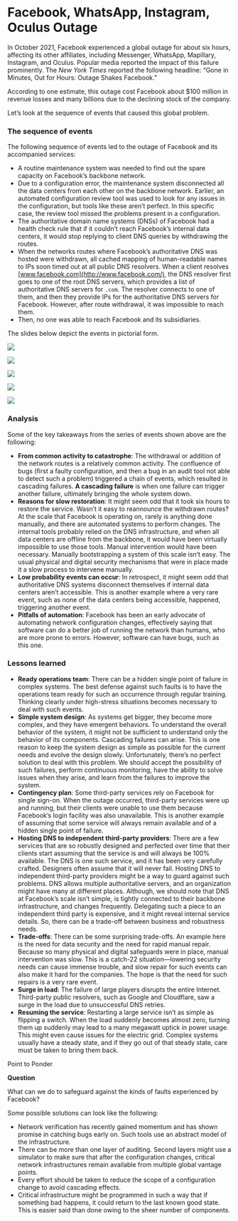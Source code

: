 # Facebook, WhatsApp, Instagram, Oculus Outage

In October 2021, Facebook experienced a global outage for about six hours, affecting its other affiliates, including Messenger, WhatsApp, Mapillary, Instagram, and Oculus. Popular media reported the impact of this failure prominently. The _New York Times_ reported the following headline: “Gone in Minutes, Out for Hours: Outage Shakes Facebook.”

According to one estimate, this outage cost Facebook about $100 million in revenue losses and many billions due to the declining stock of the company.

Let’s look at the sequence of events that caused this global problem.

### The sequence of events <a href="#the-sequence-of-events-0" id="the-sequence-of-events-0"></a>

The following sequence of events led to the outage of Facebook and its accompanied services:

* A routine maintenance system was needed to find out the spare capacity on Facebook’s backbone network.
* Due to a configuration error, the maintenance system disconnected all the data centers from each other on the backbone network. Earlier, an automated configuration review tool was used to look for any issues in the configuration, but tools like these aren’t perfect. In this specific case, the review tool missed the problems present in a configuration.
* The authoritative domain name systems (DNSs) of Facebook had a health check rule that if it couldn’t reach Facebook’s internal data centers, it would stop replying to client DNS queries by withdrawing the routes.
* When the networks routes where Facebook’s authoritative DNS was hosted were withdrawn, all cached mapping of human-readable names to IPs soon timed out at all public DNS resolvers. When a client resolves [www.facebook.com](http://www.facebook.com/), the DNS resolver first goes to one of the root DNS servers, which provides a list of authoritative DNS servers for `.com`. The resolver connects to one of them, and then they provide IPs for the authoritative DNS servers for Facebook. However, after route withdrawal, it was impossible to reach them.
* Then, no one was able to reach Facebook and its subsidiaries.

The slides below depict the events in pictorial form.

![](<https://kuweiguge.github.io/Grokking-Modern-System-Design-Interview-Gitbook/.gitbook/assets/Screenshot 2023-09-06 at 2.44.41 AM.png>)

![](<https://kuweiguge.github.io/Grokking-Modern-System-Design-Interview-Gitbook/.gitbook/assets/Screenshot 2023-09-06 at 2.44.53 AM.png>)

![](<https://kuweiguge.github.io/Grokking-Modern-System-Design-Interview-Gitbook/.gitbook/assets/Screenshot 2023-09-06 at 2.45.05 AM.png>)

![](<https://kuweiguge.github.io/Grokking-Modern-System-Design-Interview-Gitbook/.gitbook/assets/Screenshot 2023-09-06 at 2.45.15 AM.png>)

![](<https://kuweiguge.github.io/Grokking-Modern-System-Design-Interview-Gitbook/.gitbook/assets/Screenshot 2023-09-06 at 2.45.23 AM.png>)

### Analysis <a href="#analysis-0" id="analysis-0"></a>

Some of the key takeaways from the series of events shown above are the following:

* **From common activity to catastrophe**: The withdrawal or addition of the network routes is a relatively common activity. The confluence of bugs (first a faulty configuration, and then a bug in an audit tool not able to detect such a problem) triggered a chain of events, which resulted in cascading failures. **A cascading failure** is when one failure can trigger another failure, ultimately bringing the whole system down.
* **Reasons for slow restoration**: It might seem odd that it took six hours to restore the service. Wasn’t it easy to reannounce the withdrawn routes? At the scale that Facebook is operating on, rarely is anything done manually, and there are automated systems to perform changes. The internal tools probably relied on the DNS infrastructure, and when all data centers are offline from the backbone, it would have been virtually impossible to use those tools. Manual intervention would have been necessary. Manually bootstrapping a system of this scale isn’t easy. The usual physical and digital security mechanisms that were in place made it a slow process to intervene manually.
* **Low probability events can occur**: In retrospect, it might seem odd that authoritative DNS systems disconnect themselves if internal data centers aren’t accessible. This is another example where a very rare event, such as none of the data centers being accessible, happened, triggering another event.
* **Pitfalls of automation**: Facebook has been an early advocate of automating network configuration changes, effectively saying that software can do a better job of running the network than humans, who are more prone to errors. However, software can have bugs, such as this one.

### Lessons learned <a href="#lessons-learned-0" id="lessons-learned-0"></a>

* **Ready operations team**: There can be a hidden single point of failure in complex systems. The best defense against such faults is to have the operations team ready for such an occurrence through regular training. Thinking clearly under high-stress situations becomes necessary to deal with such events.
* **Simple system design**: As systems get bigger, they become more complex, and they have emergent behaviors. To understand the overall behavior of the system, it might not be sufficient to understand only the behavior of its components. Cascading failures can arise. This is one reason to keep the system design as simple as possible for the current needs and evolve the design slowly. Unfortunately, there’s no perfect solution to deal with this problem. We should accept the possibility of such failures, perform continuous monitoring, have the ability to solve issues when they arise, and learn from the failures to improve the system.
* **Contingency plan**: Some third-party services rely on Facebook for single sign-on. When the outage occurred, third-party services were up and running, but their clients were unable to use them because Facebook’s login facility was also unavailable. This is another example of assuming that some service will always remain available and of a hidden single point of failure.
* **Hosting DNS to independent third-party providers**: There are a few services that are so robustly designed and perfected over time that their clients start assuming that the service is and will always be 100% available. The DNS is one such service, and it has been very carefully crafted. Designers often assume that it will never fail. Hosting DNS to independent third-party providers might be a way to guard against such problems. DNS allows multiple authoritative servers, and an organization might have many at different places. Although, we should note that DNS at Facebook’s scale isn’t simple, is tightly connected to their backbone infrastructure, and changes frequently. Delegating such a piece to an independent third party is expensive, and it might reveal internal service details. So, there can be a trade-off between business and robustness needs.
* **Trade-offs**: There can be some surprising trade-offs. An example here is the need for data security and the need for rapid manual repair. Because so many physical and digital safeguards were in place, manual intervention was slow. This is a catch-22 situation—lowering security needs can cause immense trouble, and slow repair for such events can also make it hard for the companies. The hope is that the need for such repairs is a very rare event.
* **Surge in load**: The failure of large players disrupts the entire Internet. Third-party public resolvers, such as Google and Cloudflare, saw a surge in the load due to unsuccessful DNS retries.
* **Resuming the service**: Restarting a large service isn’t as simple as flipping a switch. When the load suddenly becomes almost zero, turning them up suddenly may lead to a many megawatt uptick in power usage. This might even cause issues for the electric grid. Complex systems usually have a steady state, and if they go out of that steady state, care must be taken to bring them back.

Point to Ponder

**Question**

What can we do to safeguard against the kinds of faults experienced by Facebook?

Some possible solutions can look like the following:

* Network verification has recently gained momentum and has shown promise in catching bugs early on. Such tools use an abstract model of the infrastructure.
* There can be more than one layer of auditing. Second layers might use a simulator to make sure that after the configuration changes, critical network infrastructures remain available from multiple global vantage points.
* Every effort should be taken to reduce the scope of a configuration change to avoid cascading effects.
* Critical infrastructure might be programmed in such a way that if something bad happens, it could return to the last known good state. This is easier said than done owing to the sheer number of components.
